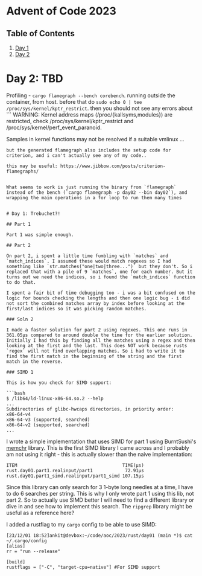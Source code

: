 # Advent of Code 2023

## Table of Contents

1. [Day 1](#day-1-trebuchet?!)
2. [Day 2](#day-2-tbd)

# Day 2: TBD

Profiling - `cargo flamegraph --bench corebench`. running outside the container, from host. before that do `sudo echo 0 | tee /proc/sys/kernel/kptr_restrict`. then you should not see any errors about ```
WARNING: Kernel address maps (/proc/{kallsyms,modules}) are restricted,
check /proc/sys/kernel/kptr_restrict and /proc/sys/kernel/perf_event_paranoid.

Samples in kernel functions may not be resolved if a suitable vmlinux
...

````
but the generated flamegraph also includes the setup code for criterion, and i can't actually see any of my code..

this may be useful: https://www.jibbow.com/posts/criterion-flamegraphs/


What seems to work is just running the binary from `flamegraph` instead of the bench (`cargo flamegraph -p day02 --bin day02`), and wrapping the main operations in a for loop to run them many times


# Day 1: Trebuchet?!

## Part 1

Part 1 was simple enough.

## Part 2

On part 2, i spent a little time fumbling with `matches` and `match_indices`. I assumed these would match regexes so I had something like `str.matches("one|two|three...")` but they don't. So i replaced that with a pile of 9 `matches`, one for each number. But it turns out we need the indices, so i found the `match_indices` function to do that.

I spent a fair bit of time debugging too - i was a bit confused on the logic for bounds checking the lengths and then one logic bug - i did not sort the combined matches array by index before looking at the first/last indices so it was picking random matches.

### Soln 2

I made a faster solution for part 2 using regexes. This one runs in 361.05µs compared to around double the time for the earlier solution. Initially I had this by finding all the matches using a regex and then looking at the first and the last. This does NOT work because rusts `regex` will not find overlapping matches. So i had to write it to find the first match in the beginning of the string and the first match in the reverse.

### SIMD 1

This is how you check for SIMD support:

```bash
$ /lib64/ld-linux-x86-64.so.2 --help
...
Subdirectories of glibc-hwcaps directories, in priority order:
x86-64-v4
x86-64-v3 (supported, searched)
x86-64-v2 (supported, searched)
...
````

I wrote a simple implementation that uses SIMD for part 1 using BurntSushi's [memchr](https://docs.rs/memchr/latest/memchr/) library. This is the first SIMD library I came across and I probably am not using it right - this is actually slower than the naive implementation:

```
ITEM                                       TIME(µs)
rust.day01.part1.realinput/part1            72.91µs
rust.day01.part1_simd.realinput/part1_simd 107.15µs
```

Since this library can only search for 3 1-byte long needles at a time, I have to do 6 searches per string. This is why I only wrote part 1 using this lib, not part 2. So to actually use SIMD better I will need to find a different library or dive in and see how to implement this search. The `ripgrep` library might be useful as a reference here?

I added a rustflag to my `cargo` config to be able to use SIMD:

```
[23/12/01 18:52]ankit@devbox:~/code/aoc/2023/rust/day01 (main *)$ cat ~/.cargo/config
[alias]
rr = "run --release"

[build]
rustflags = ["-C", "target-cpu=native"] #For SIMD support
```
